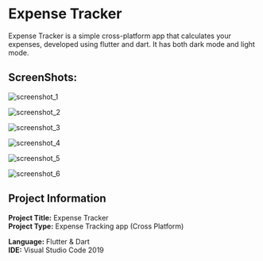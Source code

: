 # Expense Tracker
Expense Tracker is a simple cross-platform app that calculates your expenses, developed using flutter and dart. It has both dark mode and light mode.

## ScreenShots:
![screenshot_1](https://github.com/SyedMashruk/Expense-Tracker/blob/main/Screenshots/1.png)

![screenshot_2](https://github.com/SyedMashruk/Expense-Tracker/blob/main/Screenshots/2.png)

![screenshot_3](https://github.com/SyedMashruk/Expense-Tracker/blob/main/Screenshots/3.png)

![screenshot_4](https://github.com/SyedMashruk/Expense-Tracker/blob/main/Screenshots/4.png)

![screenshot_5](https://github.com/SyedMashruk/Expense-Tracker/blob/main/Screenshots/5.png)

![screenshot_6](https://github.com/SyedMashruk/Expense-Tracker/blob/main/Screenshots/6.png)


## Project Information
**Project Title:** Expense Tracker<br>
**Project Type:** Expense Tracking app (Cross Platform)

**Language:** Flutter & Dart<br>
**IDE:** Visual Studio Code 2019<br>